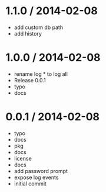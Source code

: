 
1.1.0 / 2014-02-08 
==================

 * add custom db path
 * add history

1.0.0 / 2014-02-08 
==================

 * rename log * to log all
 * Release 0.0.1
 * typo
 * docs

0.0.1 / 2014-02-08 
==================

 * typo
 * docs
 * pkg
 * docs
 * license
 * docs
 * add password prompt
 * expose log events
 * initial commit
